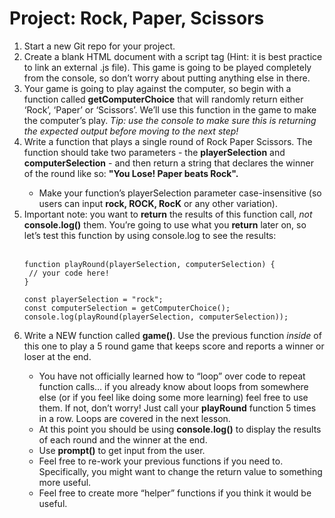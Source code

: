 # Project: Rock, Paper, Scissors 

<ol>
<li>Start a new Git repo for your project.</li>
<li>Create a blank HTML document with a script tag (Hint: it is best practice to link an external .js file). This game is going to be played completely from the console, so don’t worry about putting anything else in there.</li>
<li>Your game is going to play against the computer, so begin with a function called <strong>getComputerChoice</strong> that will randomly return either ‘Rock’, ‘Paper’ or ‘Scissors’. We’ll use this function in the game to make the computer’s play. <em>Tip: use the console to make sure this is returning the expected output before moving to the next step!</em></li>
<li>Write a function that plays a single round of Rock Paper Scissors. The function should take two parameters - the <strong>playerSelection</strong> and <strong>computerSelection</strong> - and then return a string that declares the winner of the round like so: <strong>"You Lose! Paper beats Rock".</strong></li>
<ul>
<li>Make your function’s playerSelection parameter case-insensitive (so users can input <strong>rock, ROCK, RocK</strong> or any other variation).</li>
</ul>
<li>Important note: you want to <strong>return</strong> the results of this function call, <em>not</em> <strong>console.log()</strong> them. You’re going to use what you <strong>return</strong> later on, so let’s test this function by using console.log to see the results:</li><br>

    function playRound(playerSelection, computerSelection) {
     // your code here!
    }
 
    const playerSelection = "rock";
    const computerSelection = getComputerChoice();
    console.log(playRound(playerSelection, computerSelection));

<li>Write a NEW function called <strong>game()</strong>. Use the previous function <em>inside</em> of this one to play a 5 round game that keeps score and reports a winner or loser at the end.</li>
<ul>
<li>You have not officially learned how to “loop” over code to repeat function calls… if you already know about loops from somewhere else (or if you feel like doing some more learning) feel free to use them. If not, don’t worry! Just call your <strong>playRound</strong> function 5 times in a row. Loops are covered in the next lesson.</li>
<li>At this point you should be using <strong>console.log()</strong> to display the results of each round and the winner at the end.</li>
<li>Use <strong>prompt()</strong> to get input from the user.</li>
<li>Feel free to re-work your previous functions if you need to. Specifically, you might want to change the return value to something more useful.</li>
<li>Feel free to create more “helper” functions if you think it would be useful.
</li>
</ul>
